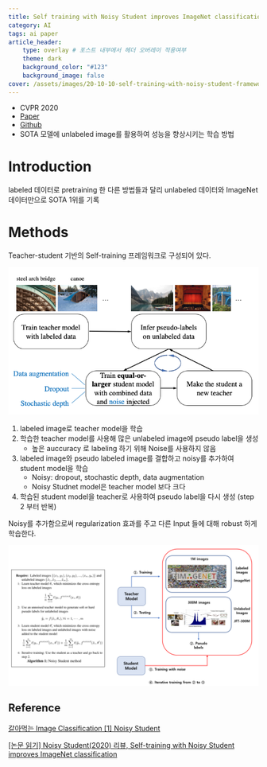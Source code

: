 ```yaml
---
title: Self training with Noisy Student improves ImageNet classification
category: AI
tags: ai paper
article_header:
    type: overlay # 포스트 내부에서 헤더 오버레이 적용여부
    theme: dark
    background_color: "#123"
    background_image: false
cover: /assets/images/20-10-10-self-training-with-noisy-student-framework.png
---
```


- CVPR 2020
- [Paper](https://arxiv.org/pdf/1911.04252.pdf)
- [Github](https://github.com/google-research/noisystudent)
- SOTA 모델에 unlabeled image를 활용하여 성능을 향상시키는 학습 방법

<!--more-->

# Introduction

labeled 데이터로 pretraining 한 다른 방법들과 달리 unlabeled 데이터와 ImageNet 데이터만으로 SOTA 1위를 기록

# Methods

Teacher-student 기반의 Self-training 프레임워크로 구성되어 있다.

![](/assets/images/20-10-10-self-training-with-noisy-student-framework.png)

1. labeled image로 teacher model을 학습
2. 학습한 teacher model를 사용해 많은 unlabeled image에 pseudo label을 생성
   - 높은 auccuracy 로 labeling 하기 위해 Noise를 사용하지 않음
3. labeled image와 pseudo labeled image를 결합하고 noisy를 추가하여 student model을 학습
   - Noisy: dropout, stochastic depth, data augmentation
   - Noisy Studnet model은 teacher model 보다 크다
4. 학습된 student model을 teacher로 사용하여 pseudo label을 다시 생성 (step 2 부터 반복)

Noisy를 추가함으로써 regularization 효과를 주고 다른 Input 들에 대해 robust 하게 학습한다. 

![](/assets/images/20-10-10-self-training-with-noisy-student-pseudo.png)

## Reference

[갈아먹는 Image Classification [1] Noisy Student](https://yeomko.tistory.com/42)

[[논문 읽기] Noisy Student(2020) 리뷰, Self-training with Noisy Student improves ImageNet classification](https://deep-learning-study.tistory.com/554)
